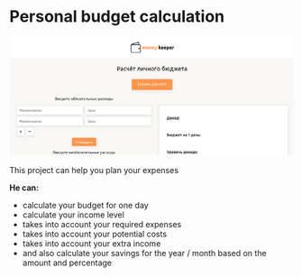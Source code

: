 # Personal budget calculation 

![Photo](img/screen.png)

This project can help you plan your expenses

**He can:**

* calculate your budget for one day 
* calculate your income level 
* takes into account your required expenses 
* takes into account your potential costs 
* takes into account your extra income 
* and also calculate your savings for the year / month based on the amount and percentage
